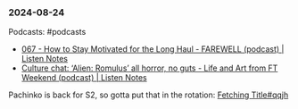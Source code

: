 ### 2024-08-24

Podcasts: #podcasts 
* [067 - How to Stay Motivated for the Long Haul - FAREWELL (podcast) | Listen Notes](https://lnns.co/H_tTPMNlmhJ)
* [Culture chat: ‘Alien: Romulus’ all horror, no guts - Life and Art from FT Weekend (podcast) | Listen Notes](https://lnns.co/oR-wAy7ahj_)

Pachinko is back for S2, so gotta put that in the rotation: [Fetching Title#qqjh](https://www.imdb.com/title/tt8888462/)

